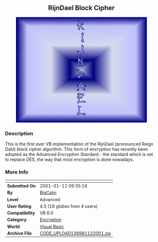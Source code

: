 ﻿<div align="center">

## RijnDael Block Cipher

<img src="Image3.gif">
</div>

### Description

This is the first ever VB implementation of the RijnDael (pronounced Reign Dahl) block cipher algorithm. This form of encryption has recently been adopted as the Advanced Encryption Standard - the standard which is set to replace DES, the way that most encryption is done nowadays.
 
### More Info
 


<span>             |<span>
---                |---
**Submitted On**   |2001-01-12 09:35:16
**By**             |[BigCalm](https://github.com/Planet-Source-Code/PSCIndex/blob/master/ByAuthor/bigcalm.md)
**Level**          |Advanced
**User Rating**    |4.5 (18 globes from 4 users)
**Compatibility**  |VB 6\.0
**Category**       |[Encryption](https://github.com/Planet-Source-Code/PSCIndex/blob/master/ByCategory/encryption__1-48.md)
**World**          |[Visual Basic](https://github.com/Planet-Source-Code/PSCIndex/blob/master/ByWorld/visual-basic.md)
**Archive File**   |[CODE\_UPLOAD136981122001\.zip](https://github.com/Planet-Source-Code/bigcalm-rijndael-block-cipher__1-14313/archive/master.zip)








